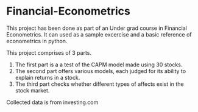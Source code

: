 # Financial-Econometrics

This project has been done as part of an Under grad course in Financial Econometrics.
It can used as a sample excercise and a basic reference of econometrics in python.

This project comprises of 3 parts.

<ol>
<li>The first part is a a test of the CAPM model made using 30 stocks.</li>
<li>The second part offers various models, each judged for its ability to explain returns in a stock.</li>
<li>The third part checks whether different types of affects exist in the stock market.</li>
</ol>

Collected data is from investing.com
